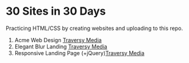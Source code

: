 # 30 Sites in 30 Days

Practicing HTML/CSS by creating websites and uploading to this repo.

1.  Acme Web Design [Traversy Media](https://www.youtube.com/watch?v=Wm6CUkswsNw)
2.  Elegant Blur Landing [Traversy Media](https://www.youtube.com/watch?v=HZv8YHYUHTU)
3.  Responsive Landing Page (+jQuery)[Traversy Media](https://www.youtube.com/watch?v=GJXXf3_dcng)
